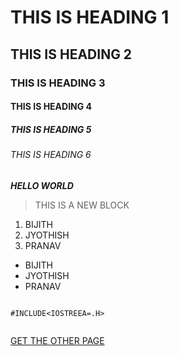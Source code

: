 # THIS IS  HEADING 1 
## THIS IS HEADING 2
### THIS IS HEADING 3
#### THIS IS HEADING 4
##### THIS IS HEADING 5
###### THIS IS HEADING 6
***HELLO WORLD*** 
>THIS IS A NEW BLOCK
1. BIJITH
2. JYOTHISH
3. PRANAV

- BIJITH
- JYOTHISH
- PRANAV


```

#INCLUDE<IOSTREEA=.H>


````





[GET THE OTHER PAGE](https://github.com/vishnummvmm)
